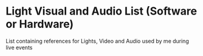 # Light Visual and Audio List (Software or Hardware)
List containing references for Lights, Video and Audio used by me during live events
